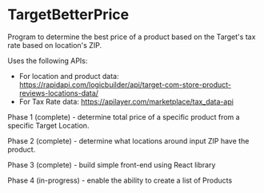 # TargetBetterPrice
Program to determine the best price of a product based on the Target's tax rate based on location's ZIP.

Uses the following APIs:
  - For location and product data: https://rapidapi.com/logicbuilder/api/target-com-store-product-reviews-locations-data/
  - For Tax Rate data: https://apilayer.com/marketplace/tax_data-api

Phase 1 (complete) - determine total price of a specific product from a specific Target Location.

Phase 2 (complete) - determine what locations around input ZIP have the product.

Phase 3 (complete) - build simple front-end using React library

Phase 4 (in-progress) - enable the ability to create a list of Products
